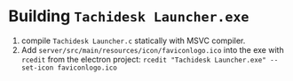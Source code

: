 # Building `Tachidesk Launcher.exe`
1. compile `Tachidesk Launcher.c` statically with MSVC compiler.
2. Add `server/src/main/resources/icon/faviconlogo.ico` into the exe with `rcedit` from the electron project: `rcedit "Tachidesk Launcher.exe" --set-icon faviconlogo.ico`
